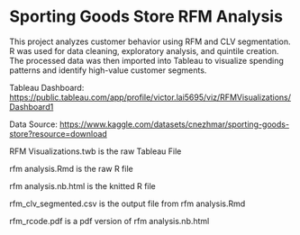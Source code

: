 # Sporting Goods Store RFM Analysis

This project analyzes customer behavior using RFM and CLV segmentation. R was used for data cleaning, exploratory analysis, and quintile creation. The processed data was then imported into Tableau to visualize spending patterns and identify high-value customer segments.

Tableau Dashboard: https://public.tableau.com/app/profile/victor.lai5695/viz/RFMVisualizations/Dashboard1

Data Source: https://www.kaggle.com/datasets/cnezhmar/sporting-goods-store?resource=download


RFM Visualizations.twb is the raw Tableau File

rfm analysis.Rmd       is the raw R file

rfm analysis.nb.html   is the knitted R file

rfm_clv_segmented.csv  is the output file from rfm analysis.Rmd

rfm_rcode.pdf          is a pdf version of rfm analysis.nb.html
